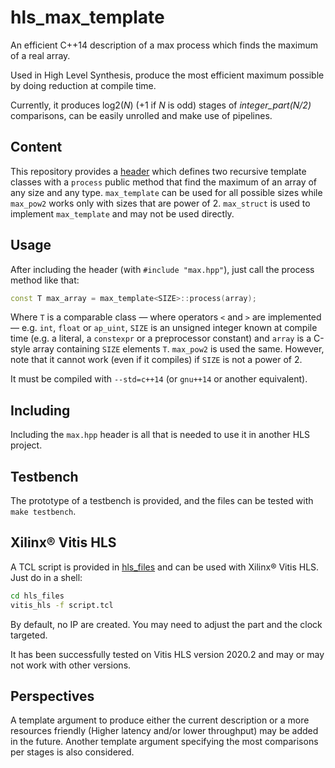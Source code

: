 # hls_max_template

An efficient C++14 description of a max process which finds the maximum of a real array.

Used in High Level Synthesis, produce the most efficient maximum possible by doing reduction at compile time.

Currently, it produces log2(*N*) (+1 if *N* is odd) stages of *integer_part(N/2)* comparisons, can be easily unrolled and make use of pipelines.

## Content

This repository provides a [header](sources/modules/max.hpp) which defines two recursive template classes with a `process` public method that find the maximum of an array of any size and any type.
`max_template` can be used for all possible sizes while `max_pow2` works only with sizes that are power of 2. `max_struct` is used to implement `max_template` and may not be used directly.

## Usage

After including the header (with `#include "max.hpp"`), just call the process method like that:

``` C++
const T max_array = max_template<SIZE>::process(array);
```

Where `T` is a comparable class — where operators `<` and `>` are implemented — e.g. `int`, `float` or `ap_uint`, `SIZE` is an unsigned integer known at compile time (e.g. a literal, a `constexpr` or a preprocessor constant) and `array` is a C-style array containing `SIZE` elements `T`.
`max_pow2` is used the same. However, note that it cannot work (even if it compiles) if `SIZE` is not a power of 2. 

It must be compiled with `--std=c++14` (or `gnu++14` or another equivalent).

## Including

Including the `max.hpp` header is all that is needed to use it in another HLS project.

## Testbench

The prototype of a testbench is provided, and the files can be tested with `make testbench`.

## Xilinx® Vitis HLS

A TCL script is provided in [hls_files](hls_files) and can be used with Xilinx® Vitis HLS.
Just do in a shell:

``` sh
cd hls_files
vitis_hls -f script.tcl
```

By default, no IP are created. You may need to adjust the part and the clock targeted. 

It has been successfully tested on Vitis HLS version 2020.2 and may or may not work with other versions.

## Perspectives

A template argument to produce either the current description or a more resources friendly (Higher latency and/or lower throughput) may be added in the future.
Another template argument specifying the most comparisons per stages is also considered.
